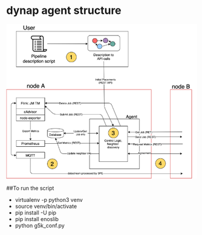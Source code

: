 # dynap agent structure

![Alt text](sw_architecture.png?raw=true "Software architecture")

##To run the script

* virtualenv -p python3 venv
* source venv/bin/activate
* pip install -U pip
* pip install enoslib
* python g5k_conf.py
